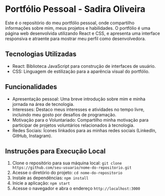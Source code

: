 # Portfólio Pessoal - Sadira Oliveira

Este é o repositório do meu portfólio pessoal, onde compartilho informações sobre mim, meus projetos e habilidades. O portfólio é uma página web desenvolvida utilizando React e CSS, e apresenta uma interface responsiva e atraente para mostrar meu perfil como desenvolvedora.

## Tecnologias Utilizadas

- React: Biblioteca JavaScript para construção de interfaces de usuário.
- CSS: Linguagem de estilização para a aparência visual do portfólio.

## Funcionalidades

- Apresentação pessoal: Uma breve introdução sobre mim e minha jornada na área de tecnologia.
- Interesses: Destaco meus interesses e atividades no tempo livre, incluindo meu gosto por desafios de programação.
- Motivação para o Voluntariado: Compartilho minha motivação para participar de projetos voluntários relacionados à tecnologia.
- Redes Sociais: Ícones linkados para as minhas redes sociais (LinkedIn, GitHub, Instagram).

## Instruções para Execução Local

1. Clone o repositório para sua máquina local: `git clone https://github.com/seu-usuario/nome-do-repositorio.git`
2. Acesse o diretório do projeto: `cd nome-do-repositorio`
3. Instale as dependências: `npm install`
4. Inicie a aplicação: `npm start`
5. Acesse o navegador e abra o endereço `http://localhost:3000`
